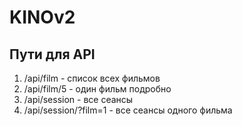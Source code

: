 # KINOv2

## Пути для API
1) /api/film - список всех фильмов
2) /api/film/5 - один фильм подробно
3) /api/session - все сеансы
4) /api/session/?film=1 - все сеансы одного фильма
